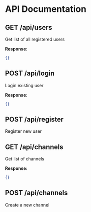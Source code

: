 # API Documentation

## GET /api/users

Get list of all registered users

**Response:**
```json
{}
```

## POST /api/login

Login existing user

**Response:**
```json
{}
```

## POST /api/register

Register new user

## GET /api/channels

Get list of channels

**Response:**
```json
{}
```

## POST /api/channels

Create a new channel

